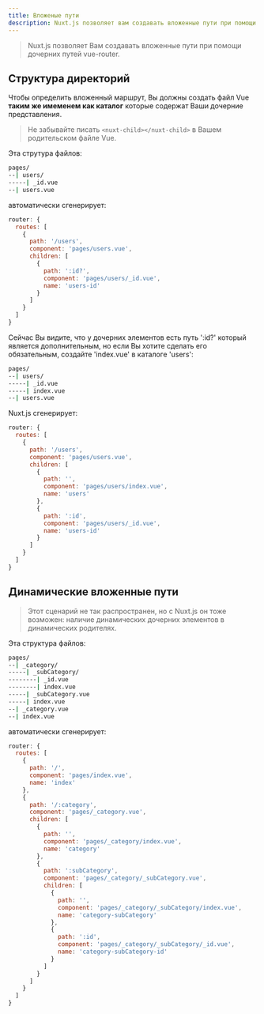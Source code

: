 ```yaml
---
title: Вложеные пути
description: Nuxt.js позволяет вам создавать вложенные пути при помощи дочерних путей vue-router.
---
```


> Nuxt.js позволяет Вам создавать вложенные пути при помощи дочерних путей vue-router.

## Структура директорий
Чтобы определить вложенный маршрут, Вы должны создать файл Vue **таким же имеменем как каталог** которые содержат Ваши дочерние представления.
> Не забывайте писать `<nuxt-child></nuxt-child>` в Вашем родительском файле Vue.

Эта струтура файлов:

```bash
pages/
--| users/
-----| _id.vue
--| users.vue
```
автоматически сгенерирует:

```js
router: {
  routes: [
    {
      path: '/users',
      component: 'pages/users.vue',
      children: [
        {
          path: ':id?',
          component: 'pages/users/_id.vue',
          name: 'users-id'
        }
      ]
    }
  ]
}
```
Сейчас Вы видите, что у дочерних элементов есть путь ':id?' который является дополнительным, но если Вы хотите сделать его обязательным, создайте 'index.vue' в каталоге 'users':

```bash
pages/
--| users/
-----| _id.vue
-----| index.vue
--| users.vue
```

Nuxt.js сгенерирует:

```js
router: {
  routes: [
    {
      path: '/users',
      component: 'pages/users.vue',
      children: [
        {
          path: '',
          component: 'pages/users/index.vue',
          name: 'users'
        },
        {
          path: ':id',
          component: 'pages/users/_id.vue',
          name: 'users-id'
        }
      ]
    }
  ]
}
```

## Динамические вложенные пути
> Этот сценарий не так распространен, но с Nuxt.js он тоже возможен: наличие динамических дочерних элементов в динамических родителях.

Эта структура файлов:

```bash
pages/
--| _category/
-----| _subCategory/
--------| _id.vue
--------| index.vue
-----| _subCategory.vue
-----| index.vue
--| _category.vue
--| index.vue
```

автоматически сгенерирует:

```js
router: {
  routes: [
    {
      path: '/',
      component: 'pages/index.vue',
      name: 'index'
    },
    {
      path: '/:category',
      component: 'pages/_category.vue',
      children: [
        {
          path: '',
          component: 'pages/_category/index.vue',
          name: 'category'
        },
        {
          path: ':subCategory',
          component: 'pages/_category/_subCategory.vue',
          children: [
            {
              path: '',
              component: 'pages/_category/_subCategory/index.vue',
              name: 'category-subCategory'
            },
            {
              path: ':id',
              component: 'pages/_category/_subCategory/_id.vue',
              name: 'category-subCategory-id'
            }
          ]
        }
      ]
    }
  ]
}
```
